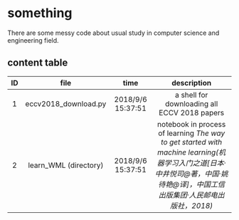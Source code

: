 # something

There are some messy code about usual study in computer science and engineering field.

## content table

|ID|file|time|description|
|:---:|:--:|:--:|:---:|
1|eccv2018_download.py|2018/9/6 15:37:51|a shell for downloading all ECCV 2018 papers
2|learn_WML (directory)|2018/9/6 15:37:51|notebook in process of learning *The way to get started with machine learning(机器学习入门之道[日本·中井悦司@著，中国·姚待艳@译]，中国工信出版集团·人民邮电出版社，2018)*